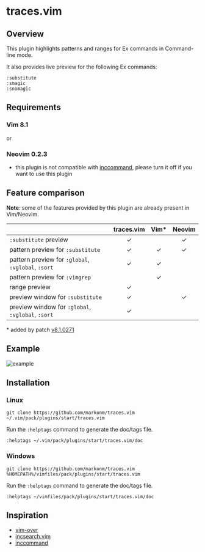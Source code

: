 # traces.vim

## Overview
This plugin highlights patterns and ranges for Ex commands in Command-line mode.

It also provides live preview for the following Ex commands:
```
:substitute
:smagic
:snomagic
```

## Requirements
### Vim 8.1
or
### Neovim 0.2.3
 - this plugin is not compatible with [inccommand](https://neovim.io/doc/user/options.html#'inccommand'), please turn it off if you want to use this plugin


## Feature comparison
**Note**: some of the features provided by this plugin are already present in Vim/Neovim.

|                                                    | traces.vim  | Vim*  | Neovim |
|----------------------------------------------------| :---------: | :---: | :---:  |
| `:substitute` preview                              | ✓           |       | ✓      |
| pattern preview for `:substitute`                  | ✓           | ✓     | ✓      |
| pattern preview for `:global`, `:vglobal`, `:sort` | ✓           | ✓     |        |
| pattern preview for `:vimgrep`                     |             | ✓     |        |
| range preview                                      | ✓           |       |        |
| preview window for `:substitute`                   | ✓           |       | ✓      |
| preview window for `:global`, `:vglobal`, `:sort`  | ✓           |       |        |

\* added by patch [v8.1.0271](https://github.com/vim/vim/commit/b0acacd767a2b0618a7f3c08087708f4329580d0)

## Example
![example](img/traces_example.gif?raw=true)

## Installation
### Linux
`git clone https://github.com/markonm/traces.vim ~/.vim/pack/plugins/start/traces.vim`

Run the `:helptags` command to generate the doc/tags file.

`:helptags ~/.vim/pack/plugins/start/traces.vim/doc`

### Windows
`git clone https://github.com/markonm/traces.vim %HOMEPATH%/vimfiles/pack/plugins/start/traces.vim`

Run the `:helptags` command to generate the doc/tags file.

`:helptags ~/vimfiles/pack/plugins/start/traces.vim/doc`

## Inspiration
 - [vim-over](https://github.com/osyo-manga/vim-over)
 - [incsearch.vim](https://github.com/haya14busa/incsearch.vim)
 - [inccommand](https://neovim.io/doc/user/options.html#'inccommand')
